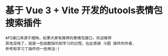 # 基于 Vue 3 + Vite 开发的utools表情包搜索插件

```text
API接口来源于搜狗，如果大家有推荐的表情包接口，欢迎推荐
其他没啥了，就是一些函数踩坑和学习的过程，在此感谢 斗图 插件的作者，
参考和学习了插件的一些用法:)
```
